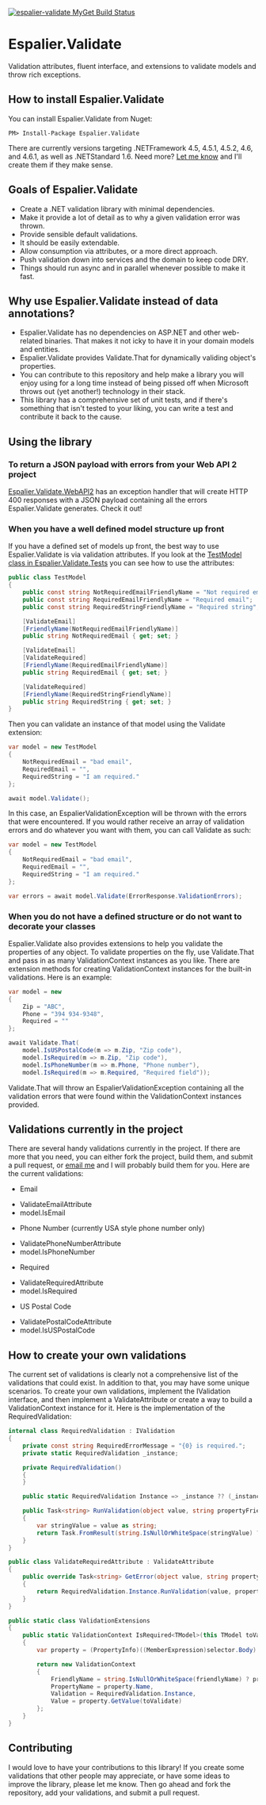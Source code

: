 [![espalier-validate MyGet Build Status](https://www.myget.org/BuildSource/Badge/espalier-validate?identifier=46603932-4c46-4d55-9ce5-b5bcb628ac47)](https://www.myget.org/)

# Espalier.Validate

Validation attributes, fluent interface, and extensions to validate models and throw rich exceptions.

## How to install Espalier.Validate

You can install Espalier.Validate from Nuget:

```
PM> Install-Package Espalier.Validate
```

There are currently versions targeting .NETFramework 4.5, 4.5.1, 4.5.2, 4.6, and 4.6.1, as well as .NETStandard 1.6. Need more? [Let me know](mailto:jereme@jeremeevans) and I'll create them if they make sense.

## Goals of Espalier.Validate

* Create a .NET validation library with minimal dependencies.
* Make it provide a lot of detail as to why a given validation error was thrown.
* Provide sensible default validations.
* It should be easily extendable.
* Allow consumption via attributes, or a more direct approach.
* Push validation down into services and the domain to keep code DRY.
* Things should run async and in parallel whenever possible to make it fast.

## Why use Espalier.Validate instead of data annotations?

* Espalier.Validate has no dependencies on ASP.NET and other web-related binaries. That makes it not icky to have it in your domain models and entities.
* Espalier.Validate provides Validate.That for dynamically validing object's properties.
* You can contribute to this repository and help make a library you will enjoy using for a long time instead of being pissed off when Microsoft throws out (yet another!) technology in their stack.
* This library has a comprehensive set of unit tests, and if there's something that isn't tested to your liking, you can write a test and contribute it back to the cause.

## Using the library

### To return a JSON payload with errors from your Web API 2 project

[Espalier.Validate.WebAPI2](//github.com/jeremeevans/Espalier.Validate.WebAPI2) has an exception handler that will create HTTP 400 responses with a JSON payload containing all the errors Espalier.Validate generates. Check it out!

### When you have a well defined model structure up front

If you have a defined set of models up front, the best way to use Espalier.Validate is via validation attributes. If you look at the [TestModel class in Espalier.Validate.Tests](//github.com/jeremeevans/Espalier.Validate/blob/master/Espalier.Validate.Tests/ExtensionTests/TestModel.cs) you can see how to use the attributes:

```csharp
public class TestModel
{
    public const string NotRequiredEmailFriendlyName = "Not required email";
    public const string RequiredEmailFriendlyName = "Required email";
    public const string RequiredStringFriendlyName = "Required string";

    [ValidateEmail]
    [FriendlyName(NotRequiredEmailFriendlyName)]
    public string NotRequiredEmail { get; set; }

    [ValidateEmail]
    [ValidateRequired]
    [FriendlyName(RequiredEmailFriendlyName)]
    public string RequiredEmail { get; set; }

    [ValidateRequired]
    [FriendlyName(RequiredStringFriendlyName)]
    public string RequiredString { get; set; }
}
```

Then you can validate an instance of that model using the Validate extension:

```csharp
var model = new TestModel
{
    NotRequiredEmail = "bad email",
    RequiredEmail = "",
    RequiredString = "I am required."
};

await model.Validate();
```

In this case, an EspalierValidationException will be thrown with the errors that were encountered. If you would rather receive an array of validation errors and do whatever you want with them, you can call Validate as such:

```csharp
var model = new TestModel
{
    NotRequiredEmail = "bad email",
    RequiredEmail = "",
    RequiredString = "I am required."
};

var errors = await model.Validate(ErrorResponse.ValidationErrors);
```

### When you do not have a defined structure or do not want to decorate your classes

Espalier.Validate also provides extensions to help you validate the properties of any object. To validate properties on the fly, use Validate.That and pass in as many ValidationContext instances as you like. There are extension methods for creating ValidationContext instances for the built-in validations. Here is an example:

```csharp
var model = new
{
    Zip = "ABC",
    Phone = "394 934-9348",
    Required = ""
};

await Validate.That(
    model.IsUSPostalCode(m => m.Zip, "Zip code"),
    model.IsRequired(m => m.Zip, "Zip code"),
    model.IsPhoneNumber(m => m.Phone, "Phone number"),
    model.IsRequired(m => m.Required, "Required field"));
```

Validate.That will throw an EspalierValidationException containing all the validation errors that were found within the ValidationContext instances provided.

## Validations currently in the project

There are several handy validations currently in the project. If there are more that you need, you can either fork the project, build them, and submit a pull request, or [email me](mailto:jereme@jeremeevans.com) and I will probably build them for you. Here are the current validations:

* Email
 - ValidateEmailAttribute
 - model.IsEmail
* Phone Number (currently USA style phone number only)
 - ValidatePhoneNumberAttribute
 - model.IsPhoneNumber
* Required
 - ValidateRequiredAttribute
 - model.IsRequired
* US Postal Code
 - ValidatePostalCodeAttribute
 - model.IsUSPostalCode

## How to create your own validations

The current set of validations is clearly not a comprehensive list of the validations that could exist. In addition to that, you may have some unique scenarios. To create your own validations, implement the IValidation interface, and then implement a ValidateAttribute or create a way to build a ValidationContext instance for it. Here is the implementation of the RequiredValidation:

```csharp
internal class RequiredValidation : IValidation
{
    private const string RequiredErrorMessage = "{0} is required.";
    private static RequiredValidation _instance;

    private RequiredValidation()
    {
    }

    public static RequiredValidation Instance => _instance ?? (_instance = new RequiredValidation());

    public Task<string> RunValidation(object value, string propertyFriendlyName)
    {
        var stringValue = value as string;
        return Task.FromResult(string.IsNullOrWhiteSpace(stringValue) ? string.Format(RequiredErrorMessage, propertyFriendlyName) : string.Empty);
    }
}

public class ValidateRequiredAttribute : ValidateAttribute
{
    public override Task<string> GetError(object value, string propertyFriendlyName)
    {
        return RequiredValidation.Instance.RunValidation(value, propertyFriendlyName);
    }
}

public static class ValidationExtensions
{
    public static ValidationContext IsRequired<TModel>(this TModel toValidate, Expression<Func<TModel, object>> selector, string friendlyName = null)
    {
        var property = (PropertyInfo)((MemberExpression)selector.Body).Member;

        return new ValidationContext
        {
            FriendlyName = string.IsNullOrWhiteSpace(friendlyName) ? property.Name : friendlyName,
            PropertyName = property.Name,
            Validation = RequiredValidation.Instance,
            Value = property.GetValue(toValidate)
        };
    }
}
```

## Contributing

I would love to have your contributions to this library! If you create some validations that other people may appreciate, or have some ideas to improve the library, please let me know. Then go ahead and fork the repository, add your validations, and submit a pull request.